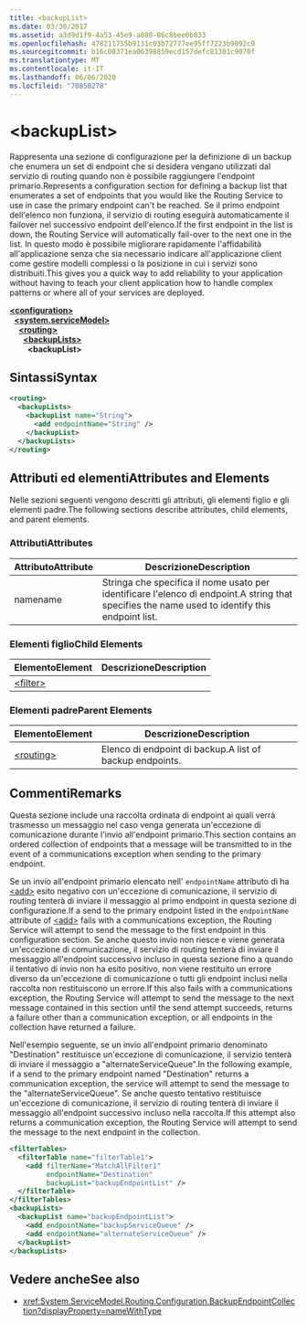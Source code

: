 ```yaml
---
title: <backupList>
ms.date: 03/30/2017
ms.assetid: a3d9d1f9-4a53-45e9-a880-86c8bee0b833
ms.openlocfilehash: 478211755b9131c03b72777ee95ff7223b9092c9
ms.sourcegitcommit: b16c00371ea06398859ecd157defc81301c9070f
ms.translationtype: MT
ms.contentlocale: it-IT
ms.lasthandoff: 06/06/2020
ms.locfileid: "70850278"
---
```

# \<backupList>
<span data-ttu-id="48ecf-101">Rappresenta una sezione di configurazione per la definizione di un backup che enumera un set di endpoint che si desidera vengano utilizzati dal servizio di routing quando non è possibile raggiungere l'endpoint primario.</span><span class="sxs-lookup"><span data-stu-id="48ecf-101">Represents a configuration section for defining a backup list that enumerates a set of endpoints that you would like the Routing Service to use in case the primary endpoint can't be reached.</span></span> <span data-ttu-id="48ecf-102">Se il primo endpoint dell'elenco non funziona, il servizio di routing eseguirà automaticamente il failover nel successivo endpoint dell'elenco.</span><span class="sxs-lookup"><span data-stu-id="48ecf-102">If the first endpoint in the list is down, the Routing Service will automatically fail-over to the next one in the list.</span></span>  <span data-ttu-id="48ecf-103">In questo modo è possibile migliorare rapidamente l'affidabilità all'applicazione senza che sia necessario indicare all'applicazione client come gestire modelli complessi o la posizione in cui i servizi sono distribuiti.</span><span class="sxs-lookup"><span data-stu-id="48ecf-103">This gives you a quick way to add reliability to your application without having to teach your client application how to handle complex patterns or where all of your services are deployed.</span></span>  
  
[**\<configuration>**](../configuration-element.md)\
&nbsp;&nbsp;[**\<system.serviceModel>**](system-servicemodel.md)\
&nbsp;&nbsp;&nbsp;&nbsp;[**\<routing>**](routing.md)\
&nbsp;&nbsp;&nbsp;&nbsp;&nbsp;&nbsp;[**\<backupLists>**](backuplists.md)\
&nbsp;&nbsp;&nbsp;&nbsp;&nbsp;&nbsp;&nbsp;&nbsp;**\<backupList>**  
  
## <a name="syntax"></a><span data-ttu-id="48ecf-104">Sintassi</span><span class="sxs-lookup"><span data-stu-id="48ecf-104">Syntax</span></span>  
  
```xml  
<routing>
  <backupLists>
    <backupList name="String">
      <add endpointName="String" />
    </backupList>
  </backupLists>
</routing>
```  
  
## <a name="attributes-and-elements"></a><span data-ttu-id="48ecf-105">Attributi ed elementi</span><span class="sxs-lookup"><span data-stu-id="48ecf-105">Attributes and Elements</span></span>  
 <span data-ttu-id="48ecf-106">Nelle sezioni seguenti vengono descritti gli attributi, gli elementi figlio e gli elementi padre.</span><span class="sxs-lookup"><span data-stu-id="48ecf-106">The following sections describe attributes, child elements, and parent elements.</span></span>  
  
### <a name="attributes"></a><span data-ttu-id="48ecf-107">Attributi</span><span class="sxs-lookup"><span data-stu-id="48ecf-107">Attributes</span></span>  
  
|<span data-ttu-id="48ecf-108">Attributo</span><span class="sxs-lookup"><span data-stu-id="48ecf-108">Attribute</span></span>|<span data-ttu-id="48ecf-109">Descrizione</span><span class="sxs-lookup"><span data-stu-id="48ecf-109">Description</span></span>|  
|---------------|-----------------|  
|<span data-ttu-id="48ecf-110">name</span><span class="sxs-lookup"><span data-stu-id="48ecf-110">name</span></span>|<span data-ttu-id="48ecf-111">Stringa che specifica il nome usato per identificare l'elenco di endpoint.</span><span class="sxs-lookup"><span data-stu-id="48ecf-111">A string that specifies the name used to identify this endpoint list.</span></span>|  
  
### <a name="child-elements"></a><span data-ttu-id="48ecf-112">Elementi figlio</span><span class="sxs-lookup"><span data-stu-id="48ecf-112">Child Elements</span></span>  
  
|<span data-ttu-id="48ecf-113">Elemento</span><span class="sxs-lookup"><span data-stu-id="48ecf-113">Element</span></span>|<span data-ttu-id="48ecf-114">Descrizione</span><span class="sxs-lookup"><span data-stu-id="48ecf-114">Description</span></span>|  
|-------------|-----------------|  
|[\<filter>](filter.md)||  
  
### <a name="parent-elements"></a><span data-ttu-id="48ecf-115">Elementi padre</span><span class="sxs-lookup"><span data-stu-id="48ecf-115">Parent Elements</span></span>  
  
|<span data-ttu-id="48ecf-116">Elemento</span><span class="sxs-lookup"><span data-stu-id="48ecf-116">Element</span></span>|<span data-ttu-id="48ecf-117">Descrizione</span><span class="sxs-lookup"><span data-stu-id="48ecf-117">Description</span></span>|  
|-------------|-----------------|  
|[\<routing>](routing.md)|<span data-ttu-id="48ecf-118">Elenco di endpoint di backup.</span><span class="sxs-lookup"><span data-stu-id="48ecf-118">A list of backup endpoints.</span></span>|  
  
## <a name="remarks"></a><span data-ttu-id="48ecf-119">Commenti</span><span class="sxs-lookup"><span data-stu-id="48ecf-119">Remarks</span></span>  
 <span data-ttu-id="48ecf-120">Questa sezione include una raccolta ordinata di endpoint ai quali verrà trasmesso un messaggio nel caso venga generata un'eccezione di comunicazione durante l'invio all'endpoint primario.</span><span class="sxs-lookup"><span data-stu-id="48ecf-120">This section contains an ordered collection of endpoints that a message will be transmitted to in the event of a communications exception when sending to the primary endpoint.</span></span>  
  
 <span data-ttu-id="48ecf-121">Se un invio all'endpoint primario elencato nell' `endpointName` attributo di ha [\<add>](add-of-entries.md) esito negativo con un'eccezione di comunicazione, il servizio di routing tenterà di inviare il messaggio al primo endpoint in questa sezione di configurazione.</span><span class="sxs-lookup"><span data-stu-id="48ecf-121">If a send to the primary endpoint listed in the `endpointName` attribute of [\<add>](add-of-entries.md) fails with a communications exception, the Routing Service will attempt to send the message to the first endpoint in this configuration section.</span></span> <span data-ttu-id="48ecf-122">Se anche questo invio non riesce e viene generata un'eccezione di comunicazione, il servizio di routing tenterà di inviare il messaggio all'endpoint successivo incluso in questa sezione fino a quando il tentativo di invio non ha esito positivo, non viene restituito un errore diverso da un'eccezione di comunicazione o tutti gli endpoint inclusi nella raccolta non restituiscono un errore.</span><span class="sxs-lookup"><span data-stu-id="48ecf-122">If this also fails with a communications exception, the Routing Service will attempt to send the message to the next message contained in this section until the send attempt succeeds, returns a failure other than a communication exception, or all endpoints in the collection have returned a failure.</span></span>  
  
 <span data-ttu-id="48ecf-123">Nell'esempio seguente, se un invio all'endpoint primario denominato "Destination" restituisce un'eccezione di comunicazione, il servizio tenterà di inviare il messaggio a "alternateServiceQueue".</span><span class="sxs-lookup"><span data-stu-id="48ecf-123">In the following example, if a send to the primary endpoint named "Destination" returns a communication exception, the service will attempt to send the message to the "alternateServiceQueue".</span></span> <span data-ttu-id="48ecf-124">Se anche questo tentativo restituisce un'eccezione di comunicazione, il servizio di routing tenterà di inviare il messaggio all'endpoint successivo incluso nella raccolta.</span><span class="sxs-lookup"><span data-stu-id="48ecf-124">If this attempt also returns a communication exception, the Routing Service will attempt to send the message to the next endpoint in the collection.</span></span>  
  
```xml  
<filterTables>
  <filterTable name="filterTable1">
    <add filterName="MatchAllFilter1"
         endpointName="Destination"
         backupList="backupEndpointList" />
  </filterTable>
</filterTables>
<backupLists>
  <backupList name="backupEndpointList">
    <add endpointName="backupServiceQueue" />
    <add endpointName="alternateServiceQueue" />
  </backupList>
</backupLists>
```  
  
## <a name="see-also"></a><span data-ttu-id="48ecf-125">Vedere anche</span><span class="sxs-lookup"><span data-stu-id="48ecf-125">See also</span></span>

- <xref:System.ServiceModel.Routing.Configuration.BackupEndpointCollection?displayProperty=nameWithType>
